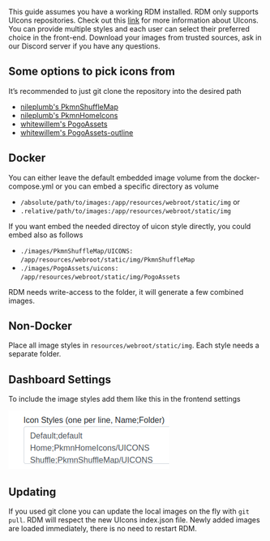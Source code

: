 This guide assumes you have a working RDM installed. RDM only supports UIcons repositories. Check out this [link]( https://github.com/UIcons/UIcons) for more information about UIcons. You can provide multiple styles and each user can select their preferred choice in the front-end. Download your images from trusted sources, ask in our Discord server if you have any questions. 

## Some options to pick icons from
It’s recommended to just git clone the repository into the desired path
* [nileplumb's PkmnShuffleMap](https://github.com/nileplumb/PkmnShuffleMap/tree/master/UICONS)
* [nileplumb's PkmnHomeIcons](https://github.com/nileplumb/PkmnHomeIcons/tree/master/UICONS)
* [whitewillem's PogoAssets](https://github.com/whitewillem/PogoAssets/tree/main/uicons)
* [whitewillem's PogoAssets-outline](https://github.com/whitewillem/PogoAssets/tree/main/uicons-outline)

## Docker
You can either leave the default embedded image volume from the docker-compose.yml or you can embed a specific directory as volume
* `/absolute/path/to/images:/app/resources/webroot/static/img` or
* `.relative/path/to/images:/app/resources/webroot/static/img`

If you want embed the needed directoy of uicon style directly, you could embed also as follows
* `./images/PkmnShuffleMap/UICONS: /app/resources/webroot/static/img/PkmnShuffleMap `
* `./images/PogoAssets/uicons: /app/resources/webroot/static/img/PogoAssets`

RDM needs write-access to the folder, it will generate a few combined images.

## Non-Docker
Place all image styles in `resources/webroot/static/img`.
Each style needs a separate folder.

## Dashboard Settings
To include the image styles add them like this in the frontend settings

![dashbaord uicons](img/dashboard-uicons.png)

## Updating
If you used git clone you can update the local images on the fly with `git pull`.
RDM will respect the new UIcons index.json file.
Newly added images are loaded immediately, there is no need to restart RDM.